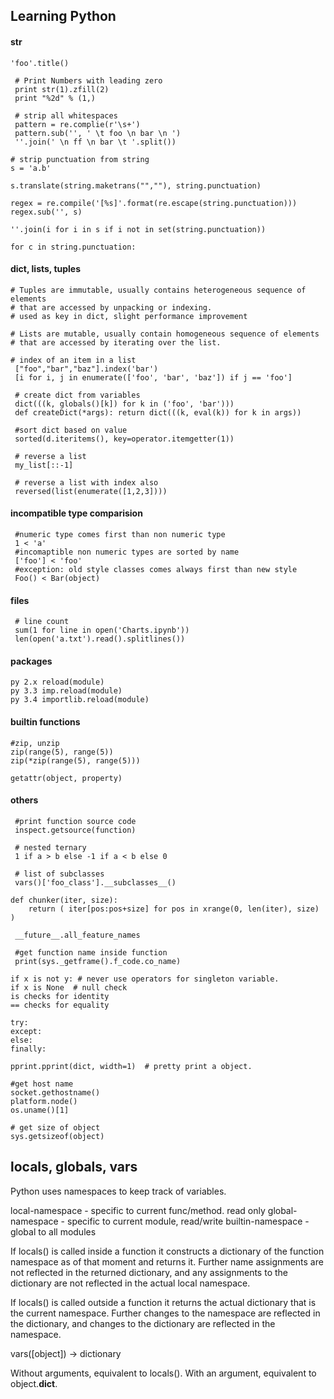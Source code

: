 ## Learning Python


#### str

    'foo'.title()

     # Print Numbers with leading zero
     print str(1).zfill(2)
     print "%2d" % (1,)

     # strip all whitespaces
     pattern = re.complie(r'\s+')
     pattern.sub('', ' \t foo \n bar \n ')
     ''.join(' \n ff \n bar \t '.split())

    # strip punctuation from string
    s = 'a.b'

    s.translate(string.maketrans("",""), string.punctuation)

    regex = re.compile('[%s]'.format(re.escape(string.punctuation)))
    regex.sub('', s)

    ''.join(i for i in s if i not in set(string.punctuation))

    for c in string.punctuation:


#### dict, lists, tuples

    # Tuples are immutable, usually contains heterogeneous sequence of elements
    # that are accessed by unpacking or indexing.
    # used as key in dict, slight performance improvement

    # Lists are mutable, usually contain homogeneous sequence of elements
    # that are accessed by iterating over the list.

    # index of an item in a list
     ["foo","bar","baz"].index('bar')
     [i for i, j in enumerate(['foo', 'bar', 'baz']) if j == 'foo']

     # create dict from variables
     dict(((k, globals()[k]) for k in ('foo', 'bar')))
     def createDict(*args): return dict(((k, eval(k)) for k in args))

     #sort dict based on value
     sorted(d.iteritems(), key=operator.itemgetter(1))

     # reverse a list
     my_list[::-1]

     # reverse a list with index also
     reversed(list(enumerate([1,2,3])))


#### incompatible type comparision

     #numeric type comes first than non numeric type
     1 < 'a'
     #incomaptible non numeric types are sorted by name
     ['foo'] < 'foo'
     #exception: old style classes comes always first than new style
     Foo() < Bar(object)


#### files

     # line count
     sum(1 for line in open('Charts.ipynb'))
     len(open('a.txt').read().splitlines())



#### packages

    py 2.x reload(module)
    py 3.3 imp.reload(module)
    py 3.4 importlib.reload(module)


#### builtin functions

    #zip, unzip
    zip(range(5), range(5))
    zip(*zip(range(5), range(5)))

    getattr(object, property)


#### others

     #print function source code
     inspect.getsource(function)

     # nested ternary
     1 if a > b else -1 if a < b else 0

     # list of subclasses
     vars()['foo_class'].__subclasses__()

    def chunker(iter, size):
        return ( iter[pos:pos+size] for pos in xrange(0, len(iter), size) )

     __future__.all_feature_names

     #get function name inside function
     print(sys._getframe().f_code.co_name)

    if x is not y: # never use operators for singleton variable.
    if x is None  # null check
    is checks for identity
    == checks for equality

    try:
    except:
    else:
    finally:

    pprint.pprint(dict, width=1)  # pretty print a object.

    #get host name
    socket.gethostname()
    platform.node()
    os.uname()[1]

    # get size of object
    sys.getsizeof(object)


locals, globals, vars
---------------------

Python uses namespaces to keep track of variables.

local-namespace - specific to current func/method. read only
global-namespace - specific to current module, read/write
builtin-namespace - global to all modules

If locals() is called inside a function it constructs
a dictionary of the function namespace as of that moment and returns it.
Further name assignments are not reflected in the returned dictionary,
and any assignments to the dictionary are not reflected in the actual local namespace.

If locals() is called outside a function it returns the
actual dictionary that is the current namespace.
Further changes to the namespace are reflected in the dictionary,
and changes to the dictionary are reflected in the namespace.


vars([object]) -> dictionary

Without arguments, equivalent to locals().
With an argument, equivalent to object.__dict__.
